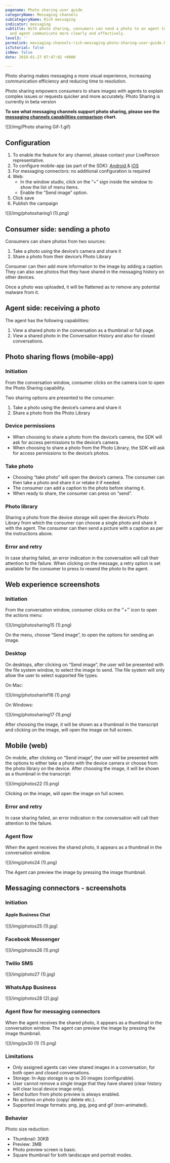 ```yaml
---
pagename: Photo sharing user guide
categoryName: Messaging channels
subCategoryName: Rich messaging
indicator: messaging
subtitle: With photo sharing, consumers can send a photo to an agent to help the consumer
  and agent communicate more clearly and effectively.
level3: ''
permalink: messaging-channels-rich-messaging-photo-sharing-user-guide.html
isTutorial: false
isNew: false
date: 2019-01-27 07:47:02 +0000

---
```

Photo sharing makes messaging a more visual experience, increasing communication efficiency and reducing time to resolution.

Photo sharing empowers consumers to share images with agents to explain complex issues or requests quicker and more accurately. Photo Sharing is currently in beta version

**To see what messaging channels support photo sharing, please see the** [**messaging channels capabilities comparison**](messaging-channels-messaging-channels-capabilities-comparison.html) **chart.**

![](/img/Photo sharing Gif-1.gif)

## Configuration

1. To enable the feature for any channel, please contact your LivePerson representative.
2. To configure mobile-app (as part of the SDK): [Android ](https://developers.liveperson.com/android-photo-sharing.html#enable-photo-sharing)& [iOS](https://developers.liveperson.com/consumer-experience-ios-sdk-photosharing.html#enable-photo-sharing)
3. For messaging connectors: no additional configuration is required
4. Web:
   * In the window studio, click on the “+” sign inside the window to show the list of menu items.
   * Enable the “Send image” option.
5. Click save
6. Publish the campaign

![](/img/photosharing1 (1).png)

## Consumer side: sending a photo

Consumers can share photos from two sources:
1. Take a photo using the device’s camera and share it
2. Share a photo from their device’s Photo Library

Consumer can then add more information to the image by adding a caption. They can also see photos that they have shared in the messaging history on other devices.

Once a photo was uploaded, it will be flattened as to remove any potential malware from it.

## Agent side: receiving a photo

The agent has the following capabilities:
1. View a shared photo in the conversation as a thumbnail or full page.
2. View a shared photo in the Conversation History and also for closed conversations.

## Photo sharing flows (mobile-app)

### Initiation

From the conversation window, consumer clicks on the camera icon to open the Photo Sharing capability.

Two sharing options are presented to the consumer:
1. Take a photo using the device’s camera and share it
2. Share a photo from the Photo Library

### Device permissions

* When choosing to share a photo from the device’s camera, the SDK will ask for access permissions to the device’s camera.
* When choosing to share a photo from the Photo Library, the SDK will ask for access permissions to the device’s photos.

### Take photo

* Choosing “take photo” will open the device’s camera. The consumer can then take a photo and share it or retake it if needed.
* The consumer can add a caption to the photo before sharing it.
* When ready to share, the consumer can press on “send”.

### Photo library

Sharing a photo from the device storage will open the device’s Photo Library from which the consumer can choose a single photo and share it with the agent. The consumer can then send a picture with a caption as per the instructions above.

### Error and retry

In case sharing failed, an error indication in the conversation will call their attention to the failure. When clicking on the message, a retry option is set available for the consumer to press to resend the photo to the agent.

## Web experience screenshots

### Initiation

From the conversation window, consumer clicks on the ״+״ icon to open the actions menu:

![](/img/photosharing15 (1).png)

On the menu, choose “Send image”, to open the options for sending an image.

### Desktop

On desktops, after clicking on “Send image”, the user will be presented with the file system window, to select the image to send. The file system will only allow the user to select supported file types.

On Mac:

![](/img/photosharinf16 (1).png)

On Windows:

![](/img/photosharing17 (1).png)

After choosing the image, it will be shown as a thumbnail in the transcript and clicking on the image, will open the image on full screen.

## Mobile (web)

On mobile, after clicking on “Send image”, the user will be presented with the options to either take a photo with the device camera or choose from the photo library on the device. After choosing the image, it will be shown as a thumbnail in the transcript:

![](/img/photos22 (1).png)

Clicking on the image, will open the image on full screen.

### Error and retry

In case sharing failed, an error indication in the conversation will call their attention to the failure.

### Agent flow

When the agent receives the shared photo, it appears as a thumbnail in the conversation window.

![](/img/photo24 (1).png)

The Agent can preview the image by pressing the image thumbnail.

## Messaging connectors - screenshots

### Initiation

#### Apple Business Chat

![](/img/photos25 (1).jpg)

### Facebook Messenger

![](/img/photos26 (1).png)

### Twilio SMS

![](/img/photo27 (1).jpg)

### WhatsApp Business

![](/img/photos28 (2).jpg)

### Agent flow for messaging connectors

When the agent receives the shared photo, it appears as a thumbnail in the conversation window. The agent can preview the image by pressing the image thumbnail.

![](/img/ps30 (1) (1).png)

### Limitations

* Only assigned agents can view shared images in a conversation, for both open and closed conversations.
* Storage: In-App storage is up to 20 images (configurable).
* User cannot remove a single image that they have shared (clear history will clear local device image only).
* Send button from photo preview is always enabled.
* No actions on photo (copy/ delete etc.).
* Supported image formats: png, jpg, jpeg and gif (non-animated).

### Behavior

Photo size reduction:
* Thumbnail: 30KB
* Preview: 3MB
* Photo preview screen is basic.
* Square thumbnail for both landscape and portrait modes.
